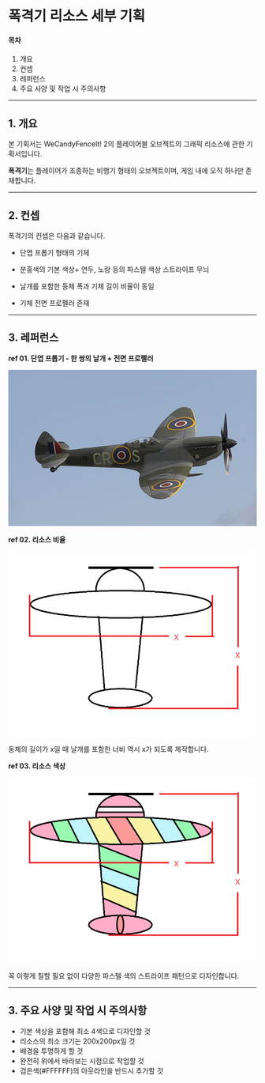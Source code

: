 # 폭격기 리소스 세부 기획

#### 목차

1.  개요
2.  컨셉
3.  레퍼런스
4.  주요 사양 및 작업 시 주의사항

-----

## 1. 개요

본 기획서는 WeCandyFenceIt! 2의 플레이어블 오브젝트의 그래픽 리소스에 관한 기획서입니다.

**폭격기**는 플레이어가 조종하는 비행기 형태의 오브젝트이며, 게임 내에 오직 하나만 존재합니다.

----

## 2. 컨셉

폭격기의 컨셉은 다음과 같습니다.

*   단엽 프롭기 형태의 기체
*   분홍색의 기본 색상+ 연두, 노랑 등의 파스텔 색상 스트라이프 무늬
*   날개를 포함한 동체 폭과 기체 길이 비율이 동일

*   기체 전면 프로펠러 존재



-----

## 3. 레퍼런스

**ref 01. 단엽 프롭기 - 한 쌍의 날개 + 전면 프로펠러**

![](../image/Bomber_Ref_00.jpg)



**ref 02. 리소스 비율**

![](../image/Bomber_Ref_01.png)

동체의 길이가 x일 때 날개를 포함한 너비 역시 x가 되도록 제작합니다.

**ref 03. 리소스 색상**

![](../image/Bomber_Ref_02.png)

꼭 이렇게 칠할 필요 없이 다양한 파스텔 색의 스트라이프 패턴으로 디자인합니다.

-----

## 3. 주요 사양 및 작업 시 주의사항

*   기본 색상을 포함해 최소 4색으로 디자인할 것
*   리소스의 최소 크기는 200x200px일 것
*   배경을 투명하게 할 것
*   완전히 위에서 바라보는 시점으로 작업할 것
*   검은색(#FFFFFF)의 아웃라인을 반드시 추가할 것

